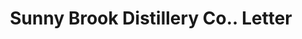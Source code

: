 ---
doi: 10.7916/D8KM0PV0
date_other: '1914'
date_other_textual: '1914'
form: correspondence
genre:
- Letters (correspondence)
name:
- Sunny Brook Distillery Co.
object_in_context_url: https://biggert.cul.columbia.edu/items/view/ave_biggert_00256
subject_hierarchical_geographic:
- Chicago, Illinois, United States
subject_name:
- Sunny Brook Distillery Co.
title: Sunny Brook Distillery Co.. Letter
sort_title: Sunny Brook Distillery Co.. Letter
call_number: ave_biggert_00256
coordinates:
- 41.83694444444445,-87.68472222222222
pid: ave_biggert_00256
identifiers: ave_biggert_00256
thumbnail: https://derivativo-3.library.columbia.edu/iiif/2/ldpd:345003/full/!256,256/0/native.jpg
permalink: /biggert/ave_biggert_00256/
layout: iiif-image-page
---